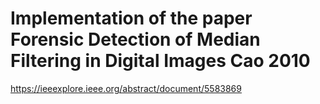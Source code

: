 # Implementation of the paper Forensic Detection of Median Filtering in Digital Images Cao 2010 
https://ieeexplore.ieee.org/abstract/document/5583869
